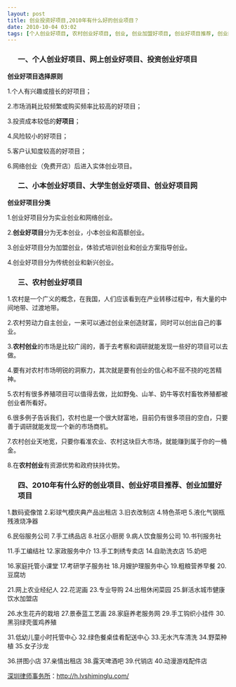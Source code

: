 ```yaml
---
layout: post
title: 创业投资好项目,2010年有什么好的创业项目？
date: 2010-10-04 03:02
tags: [个人创业好项目, 农村创业好项目, 创业, 创业加盟好项目, 创业好项目推荐, 创业好项目网, 大学生创业好项目, 小本创业好项目, 投资创业好项目, 深圳法律顾问律师, 网上创业好项目]
---
```

<ol>
<h3>一、个人创业好项目、网上创业好项目、投资创业好项目</h3>
</ol>
<strong>创业好项目选择原则</strong>

1.个人有兴趣或擅长的好项目；

2.市场消耗比较频繁或购买频率比较高的好项目；

3.投资成本较低的<strong>好项目</strong>；

4.风险较小的好项目；

5.客户认知度较高的好项目；

6.网络创业（免费开店）后进入实体创业项目。
<ol>
<h3>二、小本创业好项目、大学生创业好项目、创业好项目网</h3>
</ol>
<strong>创业好项目分类</strong>

1.创业好项目分为实业创业和网络创业。

2.<strong>创业好项目</strong>分为无本创业，小本创业和高额创业。

3.创业好项目分为加盟创业，体验式培训创业和创业方案指导创业。

4.创业好项目分为传统创业和新兴创业。
<ol>
<h3>三、农村创业好项目</h3>
</ol>
1.农村是一个广义的概念，在我国，人们应该看到在产业转移过程中，有大量的中间地带、过渡地带。

2.农村劳动力自主创业，一来可以通过创业来创造财富，同时可以创出自己的事业。

3.<strong>农村创业</strong>的市场是比较广阔的，善于去考察和调研就能发现一些好的项目可以去做。

4.要有对农村市场明锐的洞察力，其次就是要有创业的信心和不屈不挠的吃苦精神。

5.农村有很多养殖项目可以值得去做，比如野兔、山羊、奶牛等农村畜牧养殖都被创业者所看好。

6.很多例子告诉我们，农村也是一个很大财富地，目前仍有很多项目的空白，只要善于调研就能发现一个新的市场商机。

7.农村创业天地宽，只要你看准农业、农村这块巨大市场，就能赚到属于你的一桶金。

8.在<strong>农村创业</strong>有资源优势和政府扶持优势。
<ol>
<h3>四、2010年有什么好的创业项目、创业好项目推荐、创业加盟好项目</h3>
</ol>
1.数码瓷像馆
2.彩球气模庆典产品出租店
3.旧衣改制店
4.特色茶吧
5.液化气钢瓶残液烧净器

6.民俗服务公司
7.手工绣品店
8.社区小厨房
9.病人饮食服务公司
10.书刊报务社

11.手工编结社
12.家政服务中介
13.手工刺绣专卖店
14.自助洗衣店
15.奶吧

16.家庭托管小课堂
17.考研学子服务社
18.月嫂护理服务中心
19.粗粮营养早餐
20.豆腐坊

21.网上农业经纪人
22.花泥画
23.专业导购
24.出租休闲菜园
25.鲜活水城市健康饮水加盟店

26.水生花卉的栽培
27.景泰蓝工艺画
28.家庭养老服务网
29.手工钩织小挂件
30.黑羽绿壳蛋鸡养殖

31.低幼儿童小时托管中心
32.绿色餐桌佳肴配送中心
33.无水汽车清洗
34.野菜种植
35.女子沙龙

36.拼图小店
37.亲情出租店
38.露天啤酒吧
39.代销店
40.动漫游戏配件店

<a href="http://h.lvshiminglu.com/">深圳律师事务所</a>：<a href="http://h.lvshiminglu.com/">http://h.lvshiminglu.com/</a>

